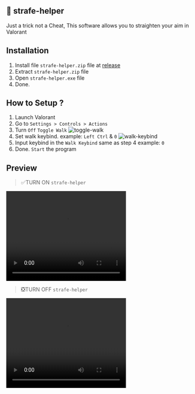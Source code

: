 
## 🎯 strafe-helper

Just a trick not a Cheat, This software allows you to straighten your aim in Valorant

## Installation
1. Install file `strafe-helper.zip` file at [release](https://github.com/pixelwhiz/strafe-helper/releases)
2. Extract `strafe-helper.zip` file
3. Open `strafe-helper.exe` file
4. Done.

## How to Setup ?
1.	Launch Valorant
2.	Go to `Settings > Controls > Actions`
3.	Turn `Off` `Toggle Walk`
      ![toggle-walk](https://github.com/pixelwhiz/strafe-helper/blob/master/assets/ToggleWalk.png)
5.	Set walk keybind. example: `Left Ctrl` & `0`
      ![walk-keybind](https://github.com/pixelwhiz/strafe-helper/blob/master/assets/WalkKeybind.png)
6.	Input keybind  in the `Walk Keybind` same as step 4 example: `0`
6.	Done. `Start` the program

## Preview

> ✅TURN ON `strafe-helper`

<video src="https://github.com/pixelwhiz/strafe-helper/blob/master/assets/preview2.mp4" width="320" height="240" controls></video>

> ❎TURN OFF `strafe-helper`

<video src="https://github.com/pixelwhiz/strafe-helper/blob/master/assets/preview1.mp4" width="320" height="240" controls></video>